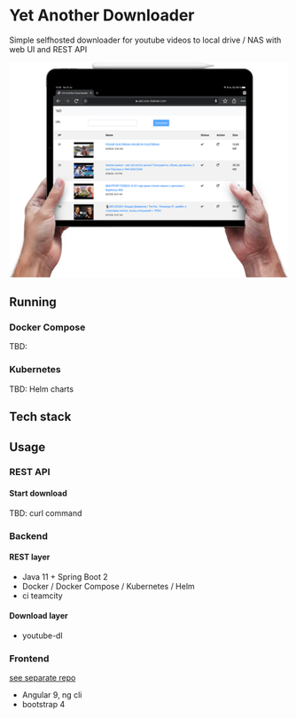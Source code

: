 # Yet Another Downloader

Simple selfhosted downloader for youtube videos to local drive / NAS with web UI and REST API

 ![](https://github.com/yet-another-downloader/docs/raw/master/smartmockups_kcvs3x85.png)

## Running

### Docker Compose

TBD:

### Kubernetes 

TBD: Helm charts 

## Tech stack

## Usage

### REST API

#### Start download

TBD: curl command

### Backend

#### REST layer

 - Java 11 + Spring Boot 2
 - Docker / Docker Compose / Kubernetes / Helm
 - ci teamcity 

#### Download layer 

 - youtube-dl


### Frontend

[see separate repo](https://github.com/yet-another-downloader/frontend)

 - Angular 9, ng cli
 - bootstrap 4
